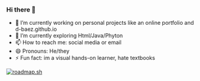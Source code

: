 ### Hi there 👋

<!--
**d-baez/d-baez** is a ✨ _special_ ✨ repository because its `README.md` (this file) appears on your GitHub profile.

Here are some ideas to get you started:
-->
- 🔭 I’m currently working on personal projects like an online portfolio and d-baez.github.io
- 🌱 I’m currently exploring Html/Java/Phyton
- 📫 How to reach me: social media or email
- 😄 Pronouns: He/they
- ⚡ Fun fact: im a visual hands-on learner, hate textbooks
<!-- - 👯 I’m looking to collaborate on ...
- 🤔 I’m looking for help with ...
- 💬 Ask me about ... -->


[![roadmap.sh](https://roadmap.sh/card/tall/668def967d03d0bb6d7123ef?variant=dark)](https://roadmap.sh)

